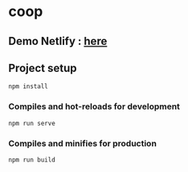 # coop

## Demo Netlify : [here](https://coop-2021-benjamin-mathieu.netlify.app/) 

## Project setup
```
npm install
```

### Compiles and hot-reloads for development
```
npm run serve
```

### Compiles and minifies for production
```
npm run build
```
